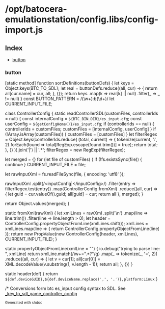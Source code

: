 # /opt/batocera-emulationstation/config.libs/config-import.js

## Index

* [button](#button)

### button

[static method]
function sortDefinitions(buttonDefs) {
let keys = Object.keys(BTC_TO_SDL);
let real = buttonDefs.reduce((all, cur) => {
return all[cur.name] = cur, all;
}, {});
return keys
.map(k => real[k] || null)
.filter(_ => _ != null)
}
const BUTTON_PATTERN = /(\w+):b(\d+)/
let CURRENT_INPUT_FILE;

class ControllerConfig {
static readControllerSDL(customFiles, controllerIds = null) {
const internalConfig = `${BTC_BIN_DIR}/es_input.cfg`;
const userConfig = `${getConfigHome()}/es_input.cfg`;
if (controllerIds == null) {
controllerIds = customFiles;
customFiles = [internalConfig, userConfig]
}
if (!Array.isArray(customFiles)) { customFiles = [customFiles] }
let filterRegex = Object.keys(controllerIds.reduce(
(total, current) => {
tokenize(current, ':', 2).forEach(found => total[RegExp.escape(found.trim())] = true);
return total;
}, {}
)).join('|') || '.*';
filterRegex = new RegExp(filterRegex);

let merged = {}
for (let file of customFiles) {
if (!fs.existsSync(file)) { continue }
CURRENT_INPUT_FILE = file;

let rawInputXml = fs.readFileSync(file, { encoding: 'utf8' });

rawInputXml
.split(/<inputConfig|<\/inputConfig>/)
.filter(entry => filterRegex.test(entry))
.map(ControllerConfig.fromXml)
.reduce((all, cur) => {
let guid = cur.valueOf().guid;
all[guid] = cur;
return all
}, merged);
}

return Object.values(merged);
}

static fromXml(rawXml) {
let xmlLines = rawXml
.split('\n')
.map(line => line.trim())
.filter(line => line.length > 0);
let header = ControllerConfig.propertyObjectFromLine(xmlLines.shift());
xmlLines = xmlLines.map(line => { return ControllerConfig.propertyObjectFromLine(line) });
return new PropValue(new ControllerConfig(header, xmlLines), CURRENT_INPUT_FILE);
}

static propertyObjectFromLine(xmlLine = "") {
io.debug("trying to parse line: ", xmlLine)
return xmlLine.match(/\w+=".*?"/g)
.map(_ => tokenize(_, '=', 2))
.reduce((all, cur) => {
let v = cur[1];
all[cur[0]] = XML.decodeValue(v.substring(1, v.length - 1));
return all;
}, {})
}

static header(def) { return `${def.deviceGUID},${def.deviceName.replace(',', '.')},platform:Linux` }

/* Conversions form btc es_input config syntax to SDL.
See [_key_to_sdl_game_controller_config](https://github.com/batocera-linux/batocera.linux/blob/master/package/batocera/core/batocera-configgen/configgen/configgen/controller.py)


<sub>Generated with shdoc</sub>